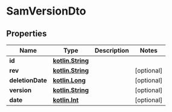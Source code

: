 # SamVersionDto

## Properties
Name | Type | Description | Notes
------------ | ------------- | ------------- | -------------
**id** | [**kotlin.String**](.md) |  | 
**rev** | [**kotlin.String**](.md) |  |  [optional]
**deletionDate** | [**kotlin.Long**](.md) |  |  [optional]
**version** | [**kotlin.String**](.md) |  |  [optional]
**date** | [**kotlin.Int**](.md) |  |  [optional]
